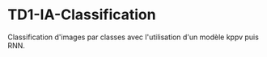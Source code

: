 # TD1-IA-Classification
Classification d'images par classes avec l'utilisation d'un modèle kppv puis RNN.
